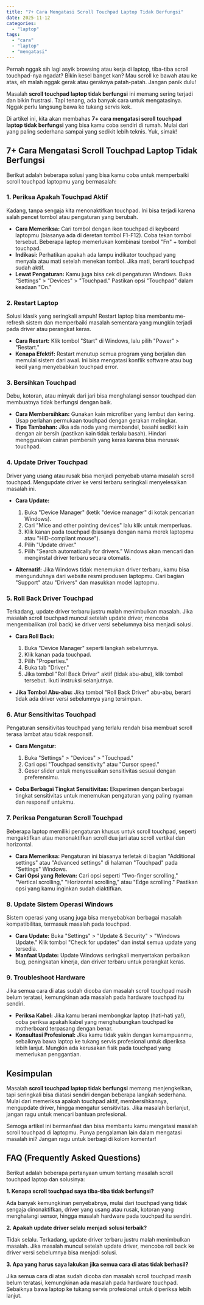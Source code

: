 ```yaml
---
title: "7+ Cara Mengatasi Scroll Touchpad Laptop Tidak Berfungsi"
date: 2025-11-12
categories: 
  - "laptop"
tags: 
  - "cara"
  - "laptop"
  - "mengatasi"
---
```


Pernah nggak sih lagi asyik browsing atau kerja di laptop, tiba-tiba scroll touchpad-nya ngadat? Bikin kesel banget kan? Mau scroll ke bawah atau ke atas, eh malah nggak gerak atau geraknya patah-patah. Jangan panik dulu!

Masalah **scroll touchpad laptop tidak berfungsi** ini memang sering terjadi dan bikin frustrasi. Tapi tenang, ada banyak cara untuk mengatasinya. Nggak perlu langsung bawa ke tukang servis kok.

Di artikel ini, kita akan membahas **7+ cara mengatasi scroll touchpad laptop tidak berfungsi** yang bisa kamu coba sendiri di rumah. Mulai dari yang paling sederhana sampai yang sedikit lebih teknis. Yuk, simak!

## 7+ Cara Mengatasi Scroll Touchpad Laptop Tidak Berfungsi

Berikut adalah beberapa solusi yang bisa kamu coba untuk memperbaiki scroll touchpad laptopmu yang bermasalah:

### 1\. Periksa Apakah Touchpad Aktif

Kadang, tanpa sengaja kita menonaktifkan touchpad. Ini bisa terjadi karena salah pencet tombol atau pengaturan yang berubah.

- **Cara Memeriksa:** Cari tombol dengan ikon touchpad di keyboard laptopmu (biasanya ada di deretan tombol F1-F12). Coba tekan tombol tersebut. Beberapa laptop memerlukan kombinasi tombol "Fn" + tombol touchpad.
- **Indikasi:** Perhatikan apakah ada lampu indikator touchpad yang menyala atau mati setelah menekan tombol. Jika mati, berarti touchpad sudah aktif.
- **Lewat Pengaturan:** Kamu juga bisa cek di pengaturan Windows. Buka "Settings" > "Devices" > "Touchpad." Pastikan opsi "Touchpad" dalam keadaan "On."

### 2\. Restart Laptop

Solusi klasik yang seringkali ampuh! Restart laptop bisa membantu me-refresh sistem dan memperbaiki masalah sementara yang mungkin terjadi pada driver atau perangkat keras.

- **Cara Restart:** Klik tombol "Start" di Windows, lalu pilih "Power" > "Restart."
- **Kenapa Efektif:** Restart menutup semua program yang berjalan dan memulai sistem dari awal. Ini bisa mengatasi konflik software atau bug kecil yang menyebabkan touchpad error.

### 3\. Bersihkan Touchpad

Debu, kotoran, atau minyak dari jari bisa menghalangi sensor touchpad dan membuatnya tidak berfungsi dengan baik.

- **Cara Membersihkan:** Gunakan kain microfiber yang lembut dan kering. Usap perlahan permukaan touchpad dengan gerakan melingkar.
- **Tips Tambahan:** Jika ada noda yang membandel, basahi sedikit kain dengan air bersih (pastikan kain tidak terlalu basah). Hindari menggunakan cairan pembersih yang keras karena bisa merusak touchpad.

### 4\. Update Driver Touchpad

Driver yang usang atau rusak bisa menjadi penyebab utama masalah scroll touchpad. Mengupdate driver ke versi terbaru seringkali menyelesaikan masalah ini.

- **Cara Update:**
    
    1. Buka "Device Manager" (ketik "device manager" di kotak pencarian Windows).
    2. Cari "Mice and other pointing devices" lalu klik untuk memperluas.
    3. Klik kanan pada touchpad (biasanya dengan nama merek laptopmu atau "HID-compliant mouse").
    4. Pilih "Update driver."
    5. Pilih "Search automatically for drivers." Windows akan mencari dan menginstal driver terbaru secara otomatis.
- **Alternatif:** Jika Windows tidak menemukan driver terbaru, kamu bisa mengunduhnya dari website resmi produsen laptopmu. Cari bagian "Support" atau "Drivers" dan masukkan model laptopmu.
    

### 5\. Roll Back Driver Touchpad

Terkadang, update driver terbaru justru malah menimbulkan masalah. Jika masalah scroll touchpad muncul setelah update driver, mencoba mengembalikan (roll back) ke driver versi sebelumnya bisa menjadi solusi.

- **Cara Roll Back:**
    
    1. Buka "Device Manager" seperti langkah sebelumnya.
    2. Klik kanan pada touchpad.
    3. Pilih "Properties."
    4. Buka tab "Driver."
    5. Jika tombol "Roll Back Driver" aktif (tidak abu-abu), klik tombol tersebut. Ikuti instruksi selanjutnya.
- **Jika Tombol Abu-abu:** Jika tombol "Roll Back Driver" abu-abu, berarti tidak ada driver versi sebelumnya yang tersimpan.
    

### 6\. Atur Sensitivitas Touchpad

Pengaturan sensitivitas touchpad yang terlalu rendah bisa membuat scroll terasa lambat atau tidak responsif.

- **Cara Mengatur:**
    
    1. Buka "Settings" > "Devices" > "Touchpad."
    2. Cari opsi "Touchpad sensitivity" atau "Cursor speed."
    3. Geser slider untuk menyesuaikan sensitivitas sesuai dengan preferensimu.
- **Coba Berbagai Tingkat Sensitivitas:** Eksperimen dengan berbagai tingkat sensitivitas untuk menemukan pengaturan yang paling nyaman dan responsif untukmu.
    

### 7\. Periksa Pengaturan Scroll Touchpad

Beberapa laptop memiliki pengaturan khusus untuk scroll touchpad, seperti mengaktifkan atau menonaktifkan scroll dua jari atau scroll vertikal dan horizontal.

- **Cara Memeriksa:** Pengaturan ini biasanya terletak di bagian "Additional settings" atau "Advanced settings" di halaman "Touchpad" pada "Settings" Windows.
- **Cari Opsi yang Relevan:** Cari opsi seperti "Two-finger scrolling," "Vertical scrolling," "Horizontal scrolling," atau "Edge scrolling." Pastikan opsi yang kamu inginkan sudah diaktifkan.

### 8\. Update Sistem Operasi Windows

Sistem operasi yang usang juga bisa menyebabkan berbagai masalah kompatibilitas, termasuk masalah pada touchpad.

- **Cara Update:** Buka "Settings" > "Update & Security" > "Windows Update." Klik tombol "Check for updates" dan instal semua update yang tersedia.
- **Manfaat Update:** Update Windows seringkali menyertakan perbaikan bug, peningkatan kinerja, dan driver terbaru untuk perangkat keras.

### 9\. Troubleshoot Hardware

Jika semua cara di atas sudah dicoba dan masalah scroll touchpad masih belum teratasi, kemungkinan ada masalah pada hardware touchpad itu sendiri.

- **Periksa Kabel:** Jika kamu berani membongkar laptop (hati-hati ya!), coba periksa apakah kabel yang menghubungkan touchpad ke motherboard terpasang dengan benar.
- **Konsultasi Profesional:** Jika kamu tidak yakin dengan kemampuanmu, sebaiknya bawa laptop ke tukang servis profesional untuk diperiksa lebih lanjut. Mungkin ada kerusakan fisik pada touchpad yang memerlukan penggantian.

## Kesimpulan

Masalah **scroll touchpad laptop tidak berfungsi** memang menjengkelkan, tapi seringkali bisa diatasi sendiri dengan beberapa langkah sederhana. Mulai dari memeriksa apakah touchpad aktif, membersihkannya, mengupdate driver, hingga mengatur sensitivitas. Jika masalah berlanjut, jangan ragu untuk mencari bantuan profesional.

Semoga artikel ini bermanfaat dan bisa membantu kamu mengatasi masalah scroll touchpad di laptopmu. Punya pengalaman lain dalam mengatasi masalah ini? Jangan ragu untuk berbagi di kolom komentar!

## FAQ (Frequently Asked Questions)

Berikut adalah beberapa pertanyaan umum tentang masalah scroll touchpad laptop dan solusinya:

**1\. Kenapa scroll touchpad saya tiba-tiba tidak berfungsi?**

Ada banyak kemungkinan penyebabnya, mulai dari touchpad yang tidak sengaja dinonaktifkan, driver yang usang atau rusak, kotoran yang menghalangi sensor, hingga masalah hardware pada touchpad itu sendiri.

**2\. Apakah update driver selalu menjadi solusi terbaik?**

Tidak selalu. Terkadang, update driver terbaru justru malah menimbulkan masalah. Jika masalah muncul setelah update driver, mencoba roll back ke driver versi sebelumnya bisa menjadi solusi.

**3\. Apa yang harus saya lakukan jika semua cara di atas tidak berhasil?**

Jika semua cara di atas sudah dicoba dan masalah scroll touchpad masih belum teratasi, kemungkinan ada masalah pada hardware touchpad. Sebaiknya bawa laptop ke tukang servis profesional untuk diperiksa lebih lanjut.
